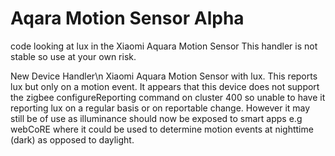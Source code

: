 # Aqara Motion Sensor Alpha
code looking at lux in the Xiaomi Aquara Motion Sensor
This handler is not stable so use at your own risk.

New Device Handler\n
Xiaomi Aquara Motion Sensor with lux. This reports lux but only on a motion event. It appears that this device does not support
the zigbee configureReporting command on cluster 400 so unable to have it reporting lux on a regular basis or on reportable change.
However it may still be of use as illuminance should now be exposed to smart apps e.g webCoRE where it could be used to determine motion events at nighttime (dark) as opposed to daylight.

